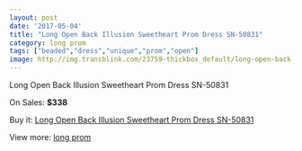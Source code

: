 ```yaml
---
layout: post
date: '2017-05-04'
title: "Long Open Back Illusion Sweetheart Prom Dress SN-50831"
category: long prom
tags: ["beaded","dress","unique","prom","open"]
image: http://img.transblink.com/23759-thickbox_default/long-open-back-illusion-sweetheart-prom-dress-sn-50831.jpg
---
```

Long Open Back Illusion Sweetheart Prom Dress SN-50831

On Sales: **$338**
<a href="https://www.transblink.com/en/long-prom/7539-long-open-back-illusion-sweetheart-prom-dress-sn-50831.html"><amp-img layout="responsive" width="600" height="600" src="//img.transblink.com/23759-thickbox_default/long-open-back-illusion-sweetheart-prom-dress-sn-50831.jpg" alt="Long Open Back Illusion Sweetheart Prom Dress SN-50831 0" /></a>
<a href="https://www.transblink.com/en/long-prom/7539-long-open-back-illusion-sweetheart-prom-dress-sn-50831.html"><amp-img layout="responsive" width="600" height="600" src="//img.transblink.com/23760-thickbox_default/long-open-back-illusion-sweetheart-prom-dress-sn-50831.jpg" alt="Long Open Back Illusion Sweetheart Prom Dress SN-50831 1" /></a>

Buy it: [Long Open Back Illusion Sweetheart Prom Dress SN-50831](https://www.transblink.com/en/long-prom/7539-long-open-back-illusion-sweetheart-prom-dress-sn-50831.html "Long Open Back Illusion Sweetheart Prom Dress SN-50831")

View more: [long prom](https://www.transblink.com/en/58-long-prom "long prom")
